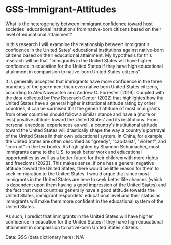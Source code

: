 # GSS-Immigrant-Attitudes

What is the heterogeneity between immigrant confidence toward host societies’ educational institutions from native-born citizens based on their level of educational attainment?

In this research I will examnine the relationship between immigrant's confidence in the United Sates' educational institutions against native-born citizens based on their educational attainment. My hypothesis for this reserach will be that "Immigrants in the United States will have higher confidence in education for the United States if they have high educational attainment in comparision to native-born United States citizens".

It is generally accepted that immigrants have more confidence in the three branches of the goernment than even native born United States citizens, according to Alex Nowrasteh and Andrew C. Forrester (2019). Coupled with the data collected by Pew Reserach Center (2022) that highlightes how the United States have a general higher institutional attitude rating by other countries, it can be surmised that the genearl attitude of most immigrants from other countries should follow a similar stance and have a (more or less) positive attitude toward the United States' and its institutions. From personal anecdotal experiences as well, a country's institutional attitude toward the United States will drastically shape the way a country's portrayal of the United States in their own educational system. In China, for example, the United States are often described as "greedy", "capitalist", "violent", and "corrupt" in the textbooks. As highlighted by Shannon Schumacher, most immigrants came to the U.S. to seek better work and educational opportunities as well as a better future for their children with more rights and freedoms (2023). This makes sense: if one has a general negative attitude toward the United States, there would be little reason for them to seek immigration to the United States. I would argue that since most immigrants in the United States are here to seek better life chances (which is dependent upon them having a good impression of the United States) and the fact that most countries generally have a good attitude towards the United States, immigrant respondets' educational level and their status as immigrants will make them more confident in the educational system of the United States.

As such, I predict that immigrants in the United States will have higher confidence in education for the United States if they have high educational attainment in comparision to native-born United States citizens

Data:
GSS (data dictionary here): N/A



